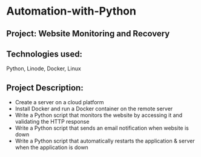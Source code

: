 # Automation-with-Python

## Project: Website Monitoring and Recovery

## Technologies used:
Python, Linode, Docker, Linux

## Project Description:
- Create a server on a cloud platform
- Install Docker and run a Docker container on the remote server
- Write a Python script that monitors the website by accessing it and validating the HTTP response
- Write a Python script that sends an email notification when website is down
- Write a Python script that automatically restarts the application & server when the application is down
